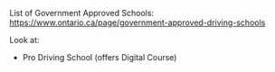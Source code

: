 List of Government Approved Schools:
https://www.ontario.ca/page/government-approved-driving-schools

Look at:
- Pro Driving School (offers Digital Course)